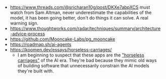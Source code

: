 - https://www.threads.com/@sricharan10g/post/DKXe7abpXCS must watch from Sam Altman, never underestimate the capabilities of the model, it has been going better, don't do things it can solve. A real warning sign.
- https://www.thoughtworks.com/radar/techniques/summary/architecture-advice-process
- https://github.com/Mooncake-Labs/pg_mooncake
- https://roadmap.sh/ai-agents
- https://koomen.dev/essays/horseless-carriages/
	- I am beginning to suspect that these apps are the ["horseless carriages"](https://koomen.dev/essays/horseless-carriages/#horseless-carriages) of the AI era. They're bad because they mimic old ways of building software that unnecessarily constrain the AI models they're built with.